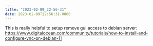 ```yaml
---
title: "2023-02-09_22-56-31"
date: 2023-02-09T22:56:31-0800
---
```


This is really helpful to setup remove gui access to debian server: https://www.digitalocean.com/community/tutorials/how-to-install-and-configure-vnc-on-debian-11
